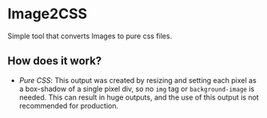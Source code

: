 # Image2CSS
Simple tool that converts Images to pure css files.
## How does it work?


- *Pure CSS*: This output was created by resizing and setting each pixel as a box-shadow of a single pixel div, so no `img` tag or `background-image` is needed. This can result in huge outputs, and the use of this output is not recommended for production.
